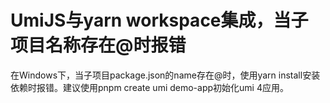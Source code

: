 # UmiJS与yarn workspace集成，当子项目名称存在@时报错

在Windows下，当子项目package.json的name存在@时，使用yarn install安装依赖时报错。建议使用pnpm create umi demo-app初始化umi 4应用。
